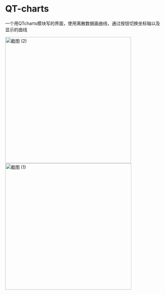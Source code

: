 # QT-charts
一个用QTcharts模块写的界面，使用离散数据画曲线，通过按钮切换坐标轴以及显示的曲线

<img width="401" alt="截图 (2)" src="https://user-images.githubusercontent.com/33827436/160277440-1960bd33-850c-4970-8b76-c9ad052f98b6.png"><img width="402" alt="截图 (1)" src="https://user-images.githubusercontent.com/33827436/160277443-821332ce-1513-483d-aac1-ef8310c3b5b4.png">

